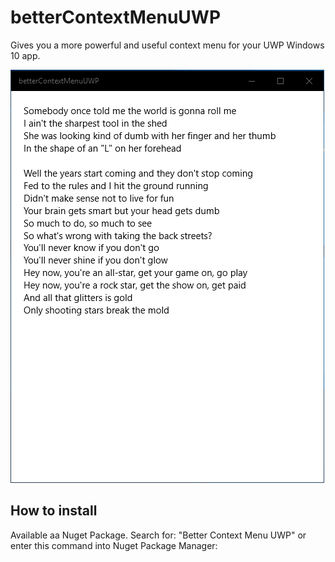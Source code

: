 # betterContextMenuUWP
Gives you a more powerful and useful context menu for your UWP Windows 10 app.

![alt-text](betterContextMenu.gif)

## How to install
Available aa Nuget Package. Search for: "Better Context Menu UWP" or enter this command into Nuget Package Manager: 

